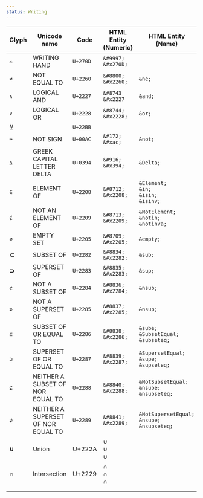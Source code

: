```yaml
---
status: Writing
---
```



| **Glyph** | **Unicode name**                   | **Code** | **HTML Entity**<br>**(Numeric)** | **HTML Entity**<br>**(Name)**                      | **Comments** |
| --------- | ---------------------------------- | -------- | -------------------------------- | -------------------------------------------------- | ------------ |
| `✍`       | WRITING HAND                       | `U+270D` | `&#9997;`<br>`&#x270D;`          |                                                    |              |
| `≠`       | NOT EQUAL TO                       | `U+2260` | `&#8800;`<br>`&#x2260;`          | `&ne;`                                             |              |
| `∧`       | LOGICAL AND                        | `U+2227` | `&#8743`<br>`&#x2227`            | `&and;`                                            |              |
| `∨`       | LOGICAL OR                         | `U+2228` | `&#8744;`<br>`&#x2228;`          | `&or;`                                             |              |
| ⊻         |                                    | `U+22BB` |                                  |                                                    |              |
| `¬`       | NOT SIGN                           | `U+00AC` | `&#172;`<br>`&#xac;`             | `&not;`                                            |              |
| `Δ`       | GREEK CAPITAL LETTER DELTA         | `U+0394` | `&#916;`<br>`&#x394;`            | `&Delta;`                                          |              |
| `∈`       | ELEMENT OF                         | `U+2208` | `&#8712;`<br>`&#x2208;`          | `&Element;`<br>`&in;`<br>`&isin;`<br>`&isinv;`     |              |
| `∉`       | NOT AN ELEMENT OF                  | `U+2209` | `&#8713;`<br>`&#x2209;`          | `&NotElement;`<br>`&notin;`<br>`&notinva;`         |              |
| `∅`       | EMPTY SET                          | `U+2205` | `&#8709;`<br>`&#x2205;`          | `&empty;`                                          |              |
| **⊂**     | SUBSET OF                          | `U+2282` | `&#8834;`<br>`&#x2282;`          | `&sub;`                                            |              |
| **⊃**     | SUPERSET OF                        | `U+2283` | `&#8835;`<br>`&#x2283;`          | `&sup;`                                            |              |
| `⊄`       | NOT A SUBSET OF                    | `U+2284` | `&#8836;`<br>`&#x2284;`          | `&nsub;`                                           |              |
| `⊅`       | NOT A SUPERSET OF                  | `U+2285` | `&#8837;`<br>`&#x2285;`          | `&nsup;`                                           |              |
| `⊆`       | SUBSET OF OR EQUAL TO              | `U+2286` | `&#8838;`<br>`&#x2286;`          | `&sube;`<br>`&SubsetEqual;`<br>`&subseteq;`        |              |
| `⊇`       | SUPERSET OF OR EQUAL TO            | `U+2287` | `&#8839;`<br>`&#x2287;`          | `&SupersetEqual;`<br>`&supe;`<br>`&supseteq;`      |              |
| `⊈`       | NEITHER A SUBSET OF NOR EQUAL TO   | `U+2288` | `&#8840;`<br>`&#x2288;`          | `&NotSubsetEqual;`<br>`&nsube;`<br>`&nsubseteq;`   |              |
| `⊉`       | NEITHER A SUPERSET OF NOR EQUAL TO | `U+2289` | `&#8841;`<br>`&#x2289;`          | `&NotSupersetEqual;`<br>`&nsupe;`<br>`&nsupseteq;` |              |
| **∪**     | Union                              | U+222A   | &#8746;<br>&#x222A;<br>&cup;     |                                                    |              |
| **∩**     | Intersection                       | U+2229   | &#8745;<br>&#x2229;<br>&cap;     |                                                    |              |
|           |                                    |          |                                  |                                                    |              |
|           |                                    |          |                                  |                                                    |              |
